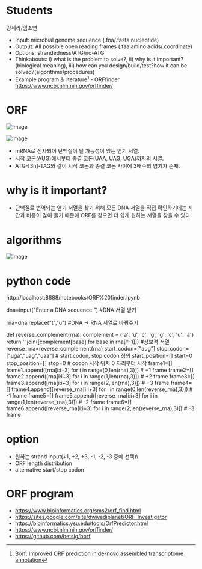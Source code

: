# Students
강세라/임소연

 * Input: microbial genome sequence (.fna/.fasta nucleotide)
 * Output: All possible open reading frames (.faa amino acids/.coordinate)
 * Options: strandedness/ATG/no-ATG
 * Thinkabouts: i) what is the problem to solve?, ii) why is it important? (biological meaning), iii) how can you design/build/test?how it can be solved?(algorithms/procedures)
 * Example program & literature[^1] - ORFfinder https://www.ncbi.nlm.nih.gov/orffinder/
[^1]: [Borf: Improved ORF prediction in de-novo assembled transcriptome annotation](https://www.biorxiv.org/content/10.1101/2021.04.12.439551v1.full)

# ORF

![image](https://user-images.githubusercontent.com/91528102/142041888-94b1cc0d-f2f7-474a-a9c5-0669918e0ce6.png)

![image](https://user-images.githubusercontent.com/91528102/140896095-954a19e3-e637-4a8a-86dc-3174df088a82.png)
 - mRNA로 전사되어 단백질이 될 가능성이 있는 염기 서열.
 - 시작 코돈(AUG)에서부터 종결 코돈(UAA, UAG, UGA)까지의 서열.
 - ATG-[3n]-TAG와 같이 시작 코돈과 종결 코돈 사이에 3배수의 염기가 존재.

# why is it important?
 - 단백질로 번역되는 염기 서열을 찾기 위해 모든 DNA 서열을 직접 확인하기에는 시간과 비용이 많이 들기 때문에 ORF를 찾으면 더 쉽게 원하는 서열을 찾을 수 있다.

# algorithms
![image](https://user-images.githubusercontent.com/91528102/142042011-4999c081-6da9-4cad-83c1-c3a0f985c040.png)

# python code
http://localhost:8888/notebooks/ORF%20finder.ipynb

   dna=input("Enter a DNA sequence:") 
   #DNA 서열 받기
   
   rna=dna.replace("t","u") 
   #DNA -> RNA 서열로 바꿔주기
   
   def reverse_complement(rna):
     complement = {'a': 'u', 'c': 'g', 'g': 'c', 'u': 'a'}
     return ''.join([complement[base] for base in rna[::-1]]) #상보적 서열
   reverse_rna=reverse_complement(rna)
   start_codon=["aug"]
   stop_codon=["uga","uag","uaa"] # start codon, stop codon 정의
   start_position=[]
   start=0
   stop_position=[]
   stop=0 # codon 시작 위치 0 자리부터 시작
   frame1=[]
    frame1.append([rna[i:i+3] for i in range(0,len(rna),3)]) # +1 frame
   frame2=[]
    frame2.append([rna[i:i+3] for i in range(1,len(rna),3)]) # +2 frame
   frame3=[]
    frame3.append([rna[i:i+3] for i in range(2,len(rna),3)]) # +3 frame
   frame4=[]
    frame4.append([reverse_rna[i:i+3] for i in range(0,len(reverse_rna),3)]) # -1 frame
   frame5=[]
    frame5.append([reverse_rna[i:i+3] for i in range(1,len(reverse_rna),3)]) # -2 frame
   frame6=[]
    frame6.append([reverse_rna[i:i+3] for i in range(2,len(reverse_rna),3)]) # -3 frame

# option
 - 원하는 strand input(+1, +2, +3, -1, -2, -3 중에 선택)\
 - ORF length distribution
 - alternative start/stop codon

# ORF program
 
 - https://www.bioinformatics.org/sms2/orf_find.html
 - https://sites.google.com/site/dwivediplanet/ORF-Investigator
 - https://bioinformatics.ysu.edu/tools/OrfPredictor.html
 - https://www.ncbi.nlm.nih.gov/orffinder/
 - https://github.com/betsig/borf
